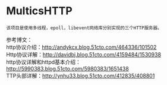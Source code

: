 # MulticsHTTP

	该项目是使用多线程，epoll，libevent网络库分别实现的三个HTTP服务器。		

参考博文：		
	http协议介绍：http://andykcx.blog.51cto.com/464336/101502		
	Http协议详解：http://davidbj.blog.51cto.com/4159484/1530938		
	http协议详解和httpd基本介绍：http://5990383.blog.51cto.com/5980383/1651438		
	TTP头部详解：http://ynhu33.blog.51cto.com/412835/408801		
	
